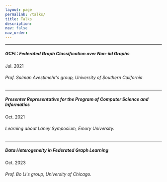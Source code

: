 ```yaml
---
layout: page
permalink: /talks/
title: Talks
description: 
nav: false
nav_order: 
---
```


---

##### __GCFL: Federated Graph Classification over Non-iid Graphs__

Jul. 2021

###### Prof. Salman Avestimehr's group, University of Southern California.


---

##### __Presenter Representative for the Program of Computer Science and Informatics__

Oct. 2021

###### Learning about Laney Symposium, Emory University.


---

##### __Data Heterogeneity in Federated Graph Learning__

Oct. 2023

###### Prof. Bo Li's group, University of Chicago.
